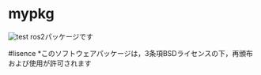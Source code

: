 # mypkg
![test](https://github.com/pl1-NT/mypkg/actions/workflows/test.yml/badge.svg)
ros2パッケージです

#lisence
*このソフトウェアパッケージは，3条項BSDライセンスの下，再頒布および使用が許可されます

